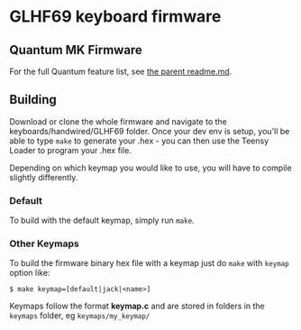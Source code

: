 GLHF69 keyboard firmware
======================

## Quantum MK Firmware

For the full Quantum feature list, see [the parent readme.md](/doc/README.md).

## Building

Download or clone the whole firmware and navigate to the keyboards/handwired/GLHF69 folder.
Once your dev env is setup, you'll be able to type `make` to generate your .hex - you can then use
the Teensy Loader to program your .hex file.

Depending on which keymap you would like to use, you will have to compile slightly differently.

### Default

To build with the default keymap, simply run `make`.

### Other Keymaps

To build the firmware binary hex file with a keymap just do `make` with `keymap` option like:

```
$ make keymap=[default|jack|<name>]
```

Keymaps follow the format **__keymap.c__** and are stored in folders in the `keymaps` folder, eg `keymaps/my_keymap/`
